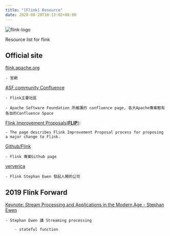 ```yaml
---
title: "[Flink] Resource"
date: 2020-08-20T10:13:02+08:00
---
```


![flink-logo](/img/flink/flink-header-logo.svg)

Resource list for flink

<!--more-->

## Official site

[flink.apache.org](https://flink.apache.org/)

    - 官網

[ASF community Confluence](https://cwiki.apache.org/confluence/display/FLINK/Apache+Flink+Home)

    - Flink主要社區

    - Apache Software Foundation 所維護的 confluence page, 各大Apache專案都有各自的Confluence Space

[Flink Improvement Proposals(__FLIP__)](https://cwiki.apache.org/confluence/display/FLINK/Flink+Improvement+Proposals):
    
    - The page describes Flink Improvement Proposal process for proposing a major change to Flink.

[Github/Flink](https://github.com/apache/flink)

    - Flink 專案Github page

[ververica](https://www.ververica.com/)

    - Flink Stephan Ewen 發起人開的公司


## 2019 Flink Forward

[Keynote: Stream Processing and Applications in the Modern Age - Stephan Ewen](https://www.youtube.com/watch?v=bun0qQOX_cY)
    
    - Stephan Ewen 講 Streaming processing

        - stateful function
